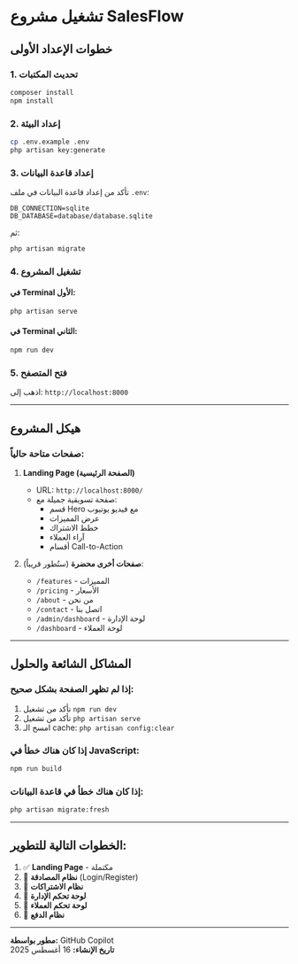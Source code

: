 # تشغيل مشروع SalesFlow

## خطوات الإعداد الأولى

### 1. تحديث المكتبات
```bash
composer install
npm install
```

### 2. إعداد البيئة
```bash
cp .env.example .env
php artisan key:generate
```

### 3. إعداد قاعدة البيانات
تأكد من إعداد قاعدة البيانات في ملف `.env`:
```env
DB_CONNECTION=sqlite
DB_DATABASE=database/database.sqlite
```

ثم:
```bash
php artisan migrate
```

### 4. تشغيل المشروع

#### في Terminal الأول:
```bash
php artisan serve
```

#### في Terminal الثاني:
```bash
npm run dev
```

### 5. فتح المتصفح
اذهب إلى: `http://localhost:8000`

---

## هيكل المشروع

### صفحات متاحة حالياً:

1. **Landing Page (الصفحة الرئيسية)**
   - URL: `http://localhost:8000/`
   - صفحة تسويقية جميلة مع:
     - قسم Hero مع فيديو يوتيوب
     - عرض المميزات
     - خطط الاشتراك
     - آراء العملاء
     - أقسام Call-to-Action

2. **صفحات أخرى محضرة** (ستُطور قريباً):
   - `/features` - المميزات
   - `/pricing` - الأسعار
   - `/about` - من نحن
   - `/contact` - اتصل بنا
   - `/admin/dashboard` - لوحة الإدارة
   - `/dashboard` - لوحة العملاء

---

## المشاكل الشائعة والحلول

### إذا لم تظهر الصفحة بشكل صحيح:
1. تأكد من تشغيل `npm run dev`
2. تأكد من تشغيل `php artisan serve`
3. امسح الـ cache: `php artisan config:clear`

### إذا كان هناك خطأ في JavaScript:
```bash
npm run build
```

### إذا كان هناك خطأ في قاعدة البيانات:
```bash
php artisan migrate:fresh
```

---

## الخطوات التالية للتطوير:

1. ✅ **Landing Page** - مكتملة
2. 🔄 **نظام المصادقة** (Login/Register)
3. 🔄 **نظام الاشتراكات**
4. 🔄 **لوحة تحكم الإدارة**
5. 🔄 **لوحة تحكم العملاء**
6. 🔄 **نظام الدفع**

---

**مطور بواسطة:** GitHub Copilot  
**تاريخ الإنشاء:** 16 أغسطس 2025
